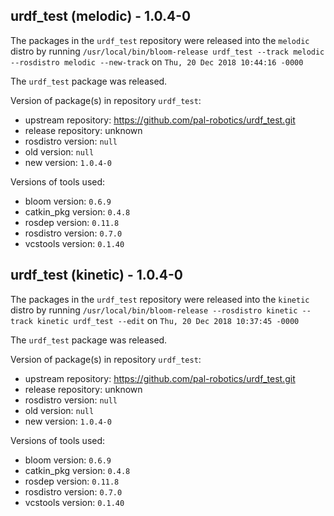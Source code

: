 ## urdf_test (melodic) - 1.0.4-0

The packages in the `urdf_test` repository were released into the `melodic` distro by running `/usr/local/bin/bloom-release urdf_test --track melodic --rosdistro melodic --new-track` on `Thu, 20 Dec 2018 10:44:16 -0000`

The `urdf_test` package was released.

Version of package(s) in repository `urdf_test`:

- upstream repository: https://github.com/pal-robotics/urdf_test.git
- release repository: unknown
- rosdistro version: `null`
- old version: `null`
- new version: `1.0.4-0`

Versions of tools used:

- bloom version: `0.6.9`
- catkin_pkg version: `0.4.8`
- rosdep version: `0.11.8`
- rosdistro version: `0.7.0`
- vcstools version: `0.1.40`


## urdf_test (kinetic) - 1.0.4-0

The packages in the `urdf_test` repository were released into the `kinetic` distro by running `/usr/local/bin/bloom-release --rosdistro kinetic --track kinetic urdf_test --edit` on `Thu, 20 Dec 2018 10:37:45 -0000`

The `urdf_test` package was released.

Version of package(s) in repository `urdf_test`:

- upstream repository: https://github.com/pal-robotics/urdf_test.git
- release repository: unknown
- rosdistro version: `null`
- old version: `null`
- new version: `1.0.4-0`

Versions of tools used:

- bloom version: `0.6.9`
- catkin_pkg version: `0.4.8`
- rosdep version: `0.11.8`
- rosdistro version: `0.7.0`
- vcstools version: `0.1.40`


